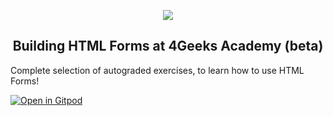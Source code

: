 <p align="center">
  <img src="https://assets.breatheco.de/apis/img/images.php?blob&random&cat=icon&tags=4geeks,128">
</p>

<p>
    <h2 align="center"> Building HTML Forms at 4Geeks Academy (beta) </h2>
</p>

Complete selection of autograded exercises, to learn how to use HTML Forms!

[![Open in Gitpod](https://gitpod.io/button/open-in-gitpod.svg)](https://github.com/4GeeksAcademy/html-forms-tutorial-exercises)
